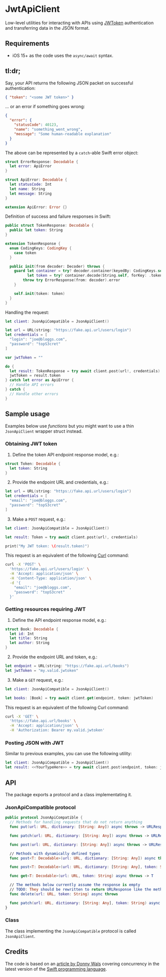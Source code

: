 # JwtApiClient

Low-level utilities for interacting with APIs using [JWToken](https://jwt.io) authentication and transferring data in the JSON format.

## Requirements

- iOS 15+ as the code uses the `async/await` syntax.

## tl:dr;

Say, your API returns the following JSON packet on successful authentication:

```json
{ "token": "<some JWT token>" }
```

... or an error if something goes wrong:

```json
{
  "error": {
    "statusCode": 40123,
    "name": "something_went_wrong",
    "message": "Some human-readable explanation"
  }
}
```

The above can be represented by a `catch`-able Swift error object:

```swift
struct ErrorResponse: Decodable {
  let error: ApiError
}

struct ApiError: Decodable {
  let statusCode: Int
  let name: String
  let message: String
}

extension ApiError: Error {}
```

Definition of success and failure responses in Swift:

```swift
public struct TokenResponse: Decodable {
  public let token: String
}

extension TokenResponse {
  enum CodingKeys: CodingKey {
    case token
  }

  public init(from decoder: Decoder) throws {
    guard let container = try? decoder.container(keyedBy: CodingKeys.self),
          let token = try? container.decode(String.self, forKey: .token) else {
        throw try ErrorResponse(from: decoder).error
    }

    self.init(token: token)
  }
}
```

Handling the request:

```swift
let client: JsonApiCompatible = JsonApiClient()

let url = URL(string: "https://fake.api.url/users/login")
let credentials = [
  "login": "joe@bloggs.com",
  "password": "topS3cret"
]

var jwtToken = ""

do {
  let result: TokenResponse = try await client.post(url!, credentials)
  jwtToken = result.token
} catch let error as ApiError {
  // Handle API errors
} catch {
  // Handle other errors
}
```

## Sample usage

Examples below use _functions_ but you might want to use a thin `JsonApiClient` wrapper struct instead.

### Obtaining JWT token

1. Define the token API endpoint response model, e.g.:

```swift
struct Token: Decodable {
  let token: String
}
```

2. Provide the endpoint URL and credentials, e.g.:

```swift
let url = URL(string: "https://fake.api.url/users/login")
let credentials = [
  "email": "joe@bloggs.com",
  "password": "topS3cret"
]
```

3. Make a `POST` request, e.g.:

```swift
let client: JsonApiCompatible = JsonApiClient()

let result: Token = try await client.post(url!, credentials)

print("My JWT token: \(result.token)")
```

This request is an equivalent of the following [Curl](https://curl.se) command:

```bash
curl -X 'POST' \
  'https://fake.api.url/users/login' \
  -H 'Accept: application/json' \
  -H 'Content-Type: application/json' \
  -d '{
    "email": "joe@bloggs.com",
    "password": "topS3cret"
  }'
```

### Getting resources requiring JWT

1. Define the API endpoint response model, e.g.:

```swift
struct Book: Decodable {
  let id: Int
  let title: String
  let author: String
}
```

2. Provide the endpoint URL and token, e.g.:

```swift
let endpoint = URL(string: "https://fake.api.url/books")
let jwtToken = "my.valid.jwtoken"
```

3. Make a `GET` request, e.g.:

```swift
let client: JsonApiCompatible = JsonApiClient()

let books: [Book] = try await client.get(endpoint, token: jwtToken)
```

This request is an equivalent of the following Curl command:

```bash
curl -X 'GET' \
  'https://fake.api.url/books' \
  -H 'Accept: application/json' \
  -H 'Authorization: Bearer my.valid.jwtoken'
```

### Posting JSON with JWT

Similar to previous examples, you can use the following utility:

```swift
let client: JsonApiCompatible = JsonApiClient()
let result: <<YourTypeHere>> = try await client.post(endpoint, token: jwtToken, dictionary: data)
```

## API

The package exports a protocol and a class implementating it.

### JsonApiCompatible protocol

```swift
public protocol JsonApiCompatible {
  // Methods for handling requests that do not return anything
  func put(url: URL, dictionary: [String: Any]) async throws -> URLResponse

  func patch(url: URL, dictionary: [String: Any]) async throws -> URLResponse

  func post(url: URL, dictionary: [String: Any]) async throws -> URLResponse

  // Methods with dynamically defined types
  func post<T: Decodable>(url: URL, dictionary: [String: Any]) async throws -> T

  func post<T: Decodable>(url: URL, dictionary: [String: Any], token: String) async throws -> T

  func get<T: Decodable>(url: URL, token: String) async throws -> T

  // The methods below currently assume the response is empty
  // TODO: They should be rewritten to return URLResponse like the methods above
  func delete(url: URL, token: String) async throws

  func patch(url: URL, dictionary: [String: Any], token: String) async throws
}
```

### Class

The class implementing the `JsonApiCompatible` protocol is called `JsonApiClient`.

## Credits

The code is based on an [article by Donny
Wals](https://www.donnywals.com/building-a-token-refresh-flow-with-async-await-and-swift-concurrency/)
covering concurrency in the latest version of the [Swift programming
language](https://swift.org).
